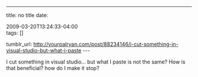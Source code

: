 ---
title: no title
date:

 2009-03-20T13:24:33-04:00  
tags:  []

tumblr_url:
http://yourpalryan.com/post/88234146/i-cut-something-in-visual-studio-but-what-i-paste
\-\--

I cut something in visual studio... but what I paste is not the same?
How is that beneficial? how do I make it stop?
